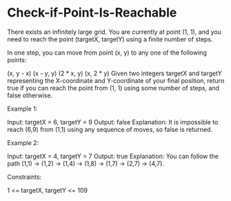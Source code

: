 # Check-if-Point-Is-Reachable

There exists an infinitely large grid. You are currently at point (1, 1), and you need to reach the point (targetX, targetY) using a finite number of steps.

In one step, you can move from point (x, y) to any one of the following points:

(x, y - x)
(x - y, y)
(2 * x, y)
(x, 2 * y)
Given two integers targetX and targetY representing the X-coordinate and Y-coordinate of your final position, return true if you can reach the point from (1, 1) using some number of steps, and false otherwise.

 

Example 1:

Input: targetX = 6, targetY = 9
Output: false
Explanation: It is impossible to reach (6,9) from (1,1) using any sequence of moves, so false is returned.

Example 2:

Input: targetX = 4, targetY = 7
Output: true
Explanation: You can follow the path (1,1) -> (1,2) -> (1,4) -> (1,8) -> (1,7) -> (2,7) -> (4,7).
 

Constraints:

1 <= targetX, targetY <= 109
